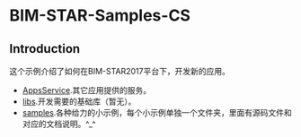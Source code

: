 # BIM-STAR-Samples-CS

## Introduction

这个示例介绍了如何在BIM-STAR2017平台下，开发新的应用。

* [AppsService](https://github.com/bstar5/BIM-STAR-Samples-CS/tree/master/AppsService).其它应用提供的服务。
* [libs](https://github.com/bstar5/BIM-STAR-Samples-CS/tree/master/libs).开发需要的基础库（暂无）。
* [samples](https://github.com/bstar5/BIM-STAR-Samples-CS/tree/master/samples).各种给力的小示例，每个小示例单独一个文件夹，里面有源码文件和对应的文档说明。^_^


